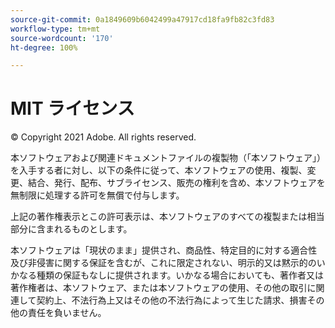 ```yaml
---
source-git-commit: 0a1849609b6042499a47917cd18fa9fb82c3fd83
workflow-type: tm+mt
source-wordcount: '170'
ht-degree: 100%

---
```

# MIT ライセンス

© Copyright 2021 Adobe. All rights reserved.

本ソフトウェアおよび関連ドキュメントファイルの複製物（「本ソフトウェア」）を入手する者に対し、以下の条件に従って、本ソフトウェアの使用、複製、変更、結合、発行、配布、サブライセンス、販売の権利を含め、本ソフトウェアを無制限に処理する許可を無償で付与します。

上記の著作権表示とこの許可表示は、本ソフトウェアのすべての複製または相当部分に含まれるものとします。

本ソフトウェアは「現状のまま」提供され、商品性、特定目的に対する適合性及び非侵害に関する保証を含むが、これに限定されない、明示的又は黙示的のいかなる種類の保証もなしに提供されます。いかなる場合においても、著作者又は著作権者は、本ソフトウェア、または本ソフトウェアの使用、その他の取引に関連して契約上、不法行為上又はその他の不法行為によって生じた請求、損害その他の責任を負いません。
